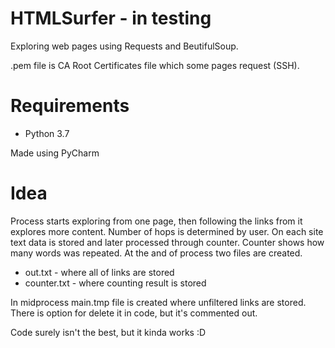 # HTMLSurfer - in testing

Exploring web pages using Requests and BeutifulSoup.

.pem file is CA Root Certificates file which some pages request (SSH).
# Requirements
- Python 3.7

Made using PyCharm

# Idea

Process starts exploring from one page, then following the links from it explores more content. Number of hops is determined by user. On each site text data is stored and later processed through counter. Counter shows how many words was repeated.
At the and of process two files are created.
 - out.txt - where all of links are stored
 - counter.txt - where counting result is stored

In midprocess main.tmp file is created where unfiltered links are stored. There is option for delete it in code, but it's commented out. 

Code surely isn't the best, but it kinda works :D
